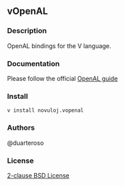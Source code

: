 ## vOpenAL

### Description
OpenAL bindings for the V language.

### Documentation
Please follow the official [OpenAL guide](https://www.openal.org/documentation/OpenAL_Programmers_Guide.pdf)

### Install
`v install novuloj.vopenal`

### Authors
@duarteroso

### License
[2-clause BSD License](https://opensource.org/licenses/BSD-2-Clause)
